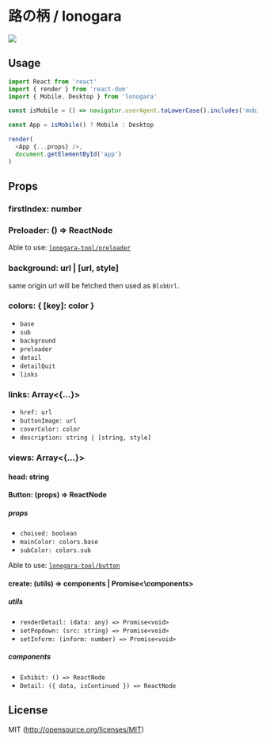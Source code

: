 # 路の柄 / lonogara

![](https://i.gyazo.com/3a74206535199e07322a9ef8745fec47.png)

<!-- [![Build Status]()]()
[![Coverage Status]()]()

## ?catchphrase?

* **Local figures gathered**

* **ローカルの形があつまった**

* **view the local.** -->

<!-- ## Installation
```shell
yarn
``` -->

## Usage

```js
import React from 'react'
import { render } from 'react-dom'
import { Mobile, Desktop } from 'lonogara'

const isMobile = () => navigator.userAgent.toLowerCase().includes('mobile')

const App = isMobile() ? Mobile : Desktop

render(
  <App {...props} />,
  document.getElementById('app')
)
```

## Props

### firstIndex: number

### Preloader: () => ReactNode

Able to use: [`lonogara-tool/preloader`](https://github.com/kthjm/lonogara-tool/tree/master/preloader)

### background: url | [url, style]

same origin url will be fetched then used as `BlobUrl`.

### colors: { [key]: color }

* `base`
* `sub`
* `background`
* `preloader`
* `detail`
* `detailQuit`
* `links`

### links: Array<{...}>

* `href: url`
* `buttonImage: url`
* `coverColor: color`
* `description: string | [string, style]`

### views: Array<{...}>

#### head: string

#### Button: (props) => ReactNode

##### props

* `choised: boolean`
* `mainColor: colors.base`
* `subColor: colors.sub`

Able to use: [`lonogara-tool/button`](https://github.com/kthjm/lonogara-tool/tree/master/button)

#### create: (utils) => components | Promise<\components>

##### utils

* `renderDetail: (data: any) => Promise<void>`
* `setPopdown: (src: string) => Promise<void>`
* `setInform: (inform: number) => Promise<void>`

##### components

* `Exhibit: () => ReactNode`
* `Detail: ({ data, isContinued }) => ReactNode`

## License

MIT (http://opensource.org/licenses/MIT)

